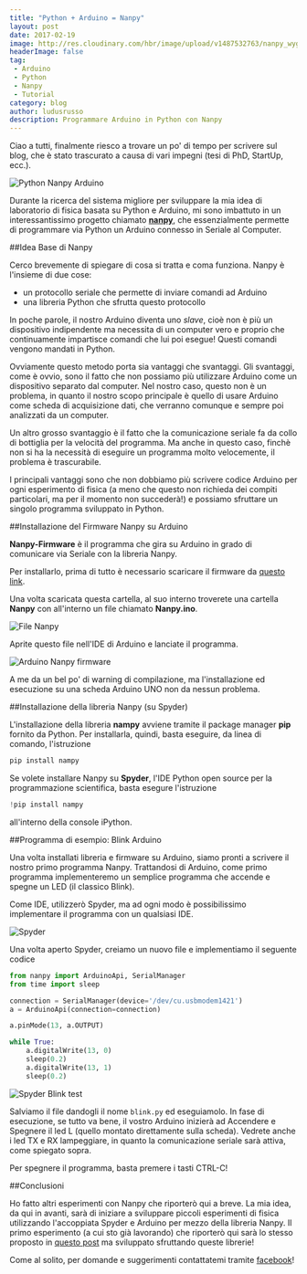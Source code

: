 ```yaml
---
title: "Python + Arduino = Nanpy"
layout: post
date: 2017-02-19
image: http://res.cloudinary.com/hbr/image/upload/v1487532763/nanpy_wyg6az.png
headerImage: false
tag:
 - Arduino
 - Python
 - Nanpy
 - Tutorial
category: blog
author: ludusrusso
description: Programmare Arduino in Python con Nanpy
---
```


Ciao a tutti, finalmente riesco a trovare un po' di tempo per scrivere sul blog, che è stato trascurato a causa di vari impegni (tesi di PhD, StartUp, ecc.).

![Python Nanpy Arduino](http://res.cloudinary.com/hbr/image/upload/v1487532763/nanpy_wyg6az.png)

Durante la ricerca del sistema migliore per sviluppare la mia idea di laboratorio di fisica basata su Python e Arduino, mi sono imbattuto in un interessantissimo progetto chiamato [**nanpy**](https://github.com/nanpy/nanpy), che essenzialmente permette di programmare via Python un Arduino connesso in Seriale al Computer.

##Idea Base di Nanpy

Cerco brevemente di spiegare di cosa si tratta e coma funziona. Nanpy è l'insieme di due cose:

 - un protocollo seriale che permette di inviare comandi ad Arduino
 - una libreria Python che sfrutta questo protocollo

In poche parole, il nostro Arduino diventa uno *slave*, cioè non è più un dispositivo indipendente ma necessita di un computer vero e proprio che continuamente impartisce comandi che lui poi esegue! Questi comandi vengono mandati in Python.
 
Ovviamente questo metodo porta sia vantaggi che svantaggi. Gli svantaggi, come è ovvio, sono il fatto che non possiamo più utilizzare Arduino come un dispositivo separato dal computer. Nel nostro caso, questo non è un problema, in quanto il nostro scopo principale è quello di usare Arduino come scheda di acquisizione dati, che verranno comunque e sempre poi analizzati da un computer.

Un altro grosso svantaggio è il fatto che la comunicazione seriale fa da collo di bottiglia per la velocità del programma. Ma anche in questo caso, finchè non si ha la necessità di eseguire un programma molto velocemente, il problema è trascurabile.

I principali vantaggi sono che non dobbiamo più scrivere codice Arduino per ogni esperimento di fisica (a meno che questo non richieda dei compiti particolari, ma per il momento non succederà!) e possiamo sfruttare un singolo programma sviluppato in Python.

##Installazione del Firmware Nanpy su Arduino

**Nanpy-Firmware** è il programma che gira su Arduino in grado di comunicare via Seriale con la libreria Nanpy.

Per installarlo, prima di tutto è necessario scaricare il firmware da [questo link](https://github.com/nanpy/nanpy-firmware). 

Una volta scaricata questa cartella, al suo interno troverete una cartella **Nanpy** con all'interno un file chiamato **Nanpy.ino**. 

![File Nanpy](http://res.cloudinary.com/hbr/image/upload/v1487531660/Schermata_2017-02-19_alle_20.12.23_jgk8o4.png)

Aprite questo file nell'IDE di Arduino e lanciate il programma.

![Arduino Nanpy firmware](http://res.cloudinary.com/hbr/image/upload/v1487531659/Schermata_2017-02-19_alle_20.12.43_eahnpl.png)

A me da un bel po' di warning di compilazione, ma l'installazione ed esecuzione su una scheda Arduino UNO non da nessun problema.

##Installazione della libreria Nanpy (su Spyder)

L'installazione della libreria **nampy** avviene tramite il package manager **pip** fornito da Python. Per installarla, quindi, basta eseguire, da linea di comando, l'istruzione

```bash
pip install nampy
```

Se volete installare Nanpy su **Spyder**, l'IDE Python open source per la programmazione scientifica, basta esegure l'istruzione

```python
!pip install nampy
```

all'interno della console iPython.


##Programma di esempio: Blink Arduino

Una volta installati libreria e firmware su Arduino, siamo pronti a scrivere il nostro primo programma Nanpy. Trattandosi di Arduino, come primo programma implementeremo un semplice programma che accende e spegne un LED (il classico Blink).

Come IDE, utilizzerò Spyder, ma ad ogni modo è possibilissimo implementare il programma con un qualsiasi IDE.

![Spyder](http://res.cloudinary.com/hbr/image/upload/v1487531660/Schermata_2017-02-19_alle_20.00.20_hljq5v.png)

Una volta aperto Spyder, creiamo un nuovo file e implementiamo il seguente codice

```python
from nanpy import ArduinoApi, SerialManager
from time import sleep

connection = SerialManager(device='/dev/cu.usbmodem1421')
a = ArduinoApi(connection=connection)

a.pinMode(13, a.OUTPUT)

while True:
    a.digitalWrite(13, 0)
    sleep(0.2)
    a.digitalWrite(13, 1)
    sleep(0.2)
```

![Spyder Blink test](http://res.cloudinary.com/hbr/image/upload/v1487531660/Schermata_2017-02-19_alle_20.04.46_xku6pa.png)

Salviamo il file dandogli il nome `blink.py` ed eseguiamolo. In fase di esecuzione, se tutto va bene, il vostro Arduino inizierà ad Accendere e Spegnere il led L (quello montato direttamente sulla scheda). Vedrete anche i led TX e RX lampeggiare, in quanto la comunicazione seriale sarà attiva, come spiegato sopra.

Per spegnere il programma, basta premere i tasti CTRL-C!

##Conclusioni

Ho fatto altri esperimenti con Nanpy che riporterò qui a breve. La mia idea, da qui in avanti, sarà di iniziare a sviluppare piccoli esperimenti di fisica utilizzando l'accoppiata Spyder e Arduino per mezzo della libreria Nanpy. Il primo esperimento (a cui sto già lavorando) che riporterò qui sarà lo stesso proposto in [questo post](http://www.ludusrusso.cc/posts/2017-01-04-arduino-python-lab-fisica-1) ma sviluppato sfruttando queste librerie!

Come al solito, per domande e suggerimenti contattatemi tramite [facebook](https://www.facebook.com/ludusrusso.cc/?fref=ts)!
